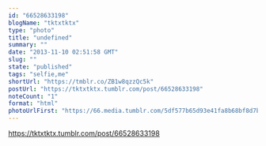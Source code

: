 ```yaml
---
id: "66528633198"
blogName: "tktxtktx"
type: "photo"
title: "undefined"
summary: ""
date: "2013-11-10 02:51:58 GMT"
slug: ""
state: "published"
tags: "selfie,me"
shortUrl: "https://tmblr.co/ZB1w8qzzQc5k"
postUrl: "https://tktxtktx.tumblr.com/post/66528633198"
noteCount: "1"
format: "html"
photoUrlFirst: "https://66.media.tumblr.com/5df577b65d93e41fa8b68bf8d7b7c31c/tumblr_mw11amN6Mg1slxn9qo1_1280.png"
---
```


https://tktxtktx.tumblr.com/post/66528633198
